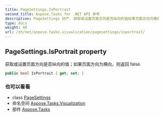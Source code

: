 ```yaml
---
title: PageSettings.IsPortrait
second_title: Aspose.Tasks for .NET API 参考
description: PageSettings 财产. 获取或设置页面方向是否纵向的值如果页面方向为横向则返回 false.
type: docs
weight: 40
url: /zh/net/aspose.tasks.visualization/pagesettings/isportrait/
---
```

## PageSettings.IsPortrait property

获取或设置页面方向是否纵向的值；如果页面方向为横向，则返回 false.

```csharp
public bool IsPortrait { get; set; }
```

### 也可以看看

* class [PageSettings](../)
* 命名空间 [Aspose.Tasks.Visualization](../../pagesettings/)
* 部件 [Aspose.Tasks](../../../)


